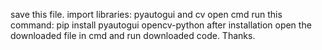 save this file.
import libraries: pyautogui and cv
open cmd run this command: pip install pyautogui opencv-python
after installation open the downloaded file in cmd and run downloaded code.
Thanks.
